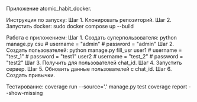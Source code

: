 Приложение atomic_habit_docker. 

Инструкция по запуску:
Шаг 1. Клонировать репозиторий.
Шаг 2. Запустить docker:
    sudo docker compose up --build

Работа с приложением:
Шаг 1. Создать суперпользователя:
    python manage.py csu
    # username = "admin"
    # password = "admin"
Шаг 2. Создать пользователей: 
    python manage.py fill_usr
    user1
    # username = "test_1"
    # password = "test1"
    user2
    # username = "test_2"
    # password = "test2"
Шаг 3. Получить для пользователей chat_id.
Шаг 4. Запустить сервер.
Шаг 5. Обновить данные пользователей с chat_id.
Шаг 6. Создать привычки.

Тестирование:
    coverage run --source='.' manage.py test
    coverage report --show-missing
